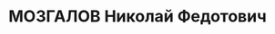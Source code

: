 ---
title: МОЗГАЛОВ Николай Федотович
description: "Род. в 1888, Муромский р-н, с. Лопатино. Проживал: ст. Муром. Сверловщик\
  \ \n  Арестован 23.08.1936. Приговор: 8 лет лишения свободы"
---